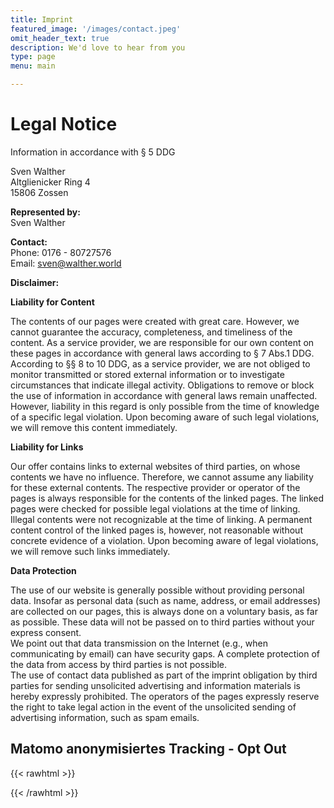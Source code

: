 ```yaml
---
title: Imprint
featured_image: '/images/contact.jpeg'
omit_header_text: true
description: We'd love to hear from you
type: page
menu: main

---
```

# Legal Notice

Information in accordance with § 5 DDG

Sven Walther  
Altglienicker Ring 4  
15806 Zossen  

**Represented by:**  
Sven Walther  

**Contact:**  
Phone: 0176 - 80727576  
Email: [sven@walther.world](mailto:sven@walther.world)  

**Disclaimer:**

**Liability for Content**

The contents of our pages were created with great care. However, we cannot guarantee the accuracy, completeness, and timeliness of the content. As a service provider, we are responsible for our own content on these pages in accordance with general laws according to § 7 Abs.1 DDG. According to §§ 8 to 10 DDG, as a service provider, we are not obliged to monitor transmitted or stored external information or to investigate circumstances that indicate illegal activity. Obligations to remove or block the use of information in accordance with general laws remain unaffected. However, liability in this regard is only possible from the time of knowledge of a specific legal violation. Upon becoming aware of such legal violations, we will remove this content immediately.

**Liability for Links**

Our offer contains links to external websites of third parties, on whose contents we have no influence. Therefore, we cannot assume any liability for these external contents. The respective provider or operator of the pages is always responsible for the contents of the linked pages. The linked pages were checked for possible legal violations at the time of linking. Illegal contents were not recognizable at the time of linking. A permanent content control of the linked pages is, however, not reasonable without concrete evidence of a violation. Upon becoming aware of legal violations, we will remove such links immediately.

**Data Protection**

The use of our website is generally possible without providing personal data. Insofar as personal data (such as name, address, or email addresses) are collected on our pages, this is always done on a voluntary basis, as far as possible. These data will not be passed on to third parties without your express consent.  
We point out that data transmission on the Internet (e.g., when communicating by email) can have security gaps. A complete protection of the data from access by third parties is not possible.  
The use of contact data published as part of the imprint obligation by third parties for sending unsolicited advertising and information materials is hereby expressly prohibited. The operators of the pages expressly reserve the right to take legal action in the event of the unsolicited sending of advertising information, such as spam emails.

## Matomo anonymisiertes Tracking - Opt Out

{{< rawhtml >}}
<div id="matomo-opt-out"></div>
<script src="https://matomo.walther.network/index.php?module=CoreAdminHome&action=optOutJS&divId=matomo-opt-out&language=auto&showIntro=1"></script>
{{< /rawhtml >}}